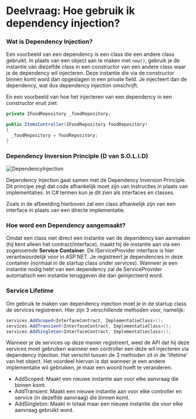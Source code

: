 # Deelvraag: Hoe gebruik ik dependency injection?

### Wat is Dependency Injection?

Een voorbeeld van een dependency is een class die een andere class gebruikt. In plaats van een object aan te maken met `new()`, gebruik je de instantie van diezelfde class in een constructor van een andere class waar je de dependency wil injecteren. Deze instantie die via de constructor binnen komt word dan opgeslagen in een private field. Je injecteert dan de dependency, wat dus dependency injection omschrijft.

En een voorbeeld van hoe het injecteren van een dependency in een constructor eruit ziet:

```c#
private IFoodRepository _foodRepository;

public ItemsController(IFoodRepository foodRepository)
{
  _foodRepository = foodRepository;
}
```

### Dependency Inversion Principle (D van S.O.L.I.D)

![DependencyInjection](https://user-images.githubusercontent.com/60918040/111621644-834dab80-87e8-11eb-9573-cc87e959ee28.png)

Dependency Injection gaat samen met de Dependency Inversion Principle. Dit principe zegt dat code afhankelijk moet zijn van instructies in plaats van implementaties. In C# termen kun je dit zien als interfaces en classes.

Zoals in de afbeelding hierboven zal een class afhankelijk zijn van een interface in plaats van een directe implementatie.

### Hoe word een Dependency aangemaakt?

Omdat een class niet direct een instantie van de dependency kan aanmaken (hij kent alleen het contract/interface), maakt hij de instantie aan via een zogenoemde **Service Container**. De IServiceProvider interface is hier verantwoordelijk voor in ASP.NET. Je registreert je dependencies in deze container (normaal in de startup class onder services). Wanneer je een instantie nodig hebt van een dependency zal de ServiceProvider automatisch een instantie teruggeven die dan geïnjecteerd word.

### Service Lifetime

Om gebruik te maken van dependency injection moet je in de startup class de services registreren. Hier zijn 3 verschillende methoden voor, namelijk:

```c#
services.AddScoped<InterfaceContract, ImplementatieClass>();
services.AddTransient<InterfaceContract, ImplementatieClass>();
services.AddSingleton<InterfaceContract, Implementatieclass>();
```

Wanneer je de services op deze manier registreert, weet de API dat hij deze services moet gebruiken wanneer een controller een deze wil injecteren via dependency injection. Het verschil tussen de 3 methoden zit in de 'lifetime' van het object. Het voordeel hiervan is dat wanneer je een andere implementatie wil gebruiken, je maar een woord hoeft te veranderen.

- AddScoped: Maakt een nieuwe instantie aan voor elke aanvraag die binnen komt.
- AddTransient: Maakt een nieuwe instantie aan voor elke controller en service (in dezelfde aanvraag) die binnen komt.
- AddSingleton: Maakt in totaal maar een nieuwe instantie die voor elke aanvraag gebruikt word.
